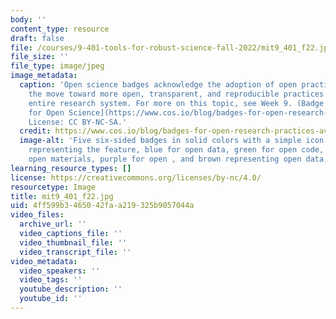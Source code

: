 ```yaml
---
body: ''
content_type: resource
draft: false
file: /courses/9-401-tools-for-robust-science-fall-2022/mit9_401_f22.jpg
file_size: ''
file_type: image/jpeg
image_metadata:
  caption: 'Open science badges acknowledge the adoption of open practices and signal
    the move toward more open, transparent, and reproducible practices across the
    entire research system. For more on this topic, see Week 9. (Badge images by [Center
    for Open Science](https://www.cos.io/blog/badges-for-open-research-practices-available-on-osf-registrations).
    License: CC BY-NC-SA.'
  credit: https://www.cos.io/blog/badges-for-open-research-practices-available-on-osf-registrations
  image-alt: 'Five six-sided badges in solid colors with a simple icon in the center
    representing the feature, blue for open data, green for open code, orange for
    open materials, purple for open , and brown representing open data, open code, '
learning_resource_types: []
license: https://creativecommons.org/licenses/by-nc/4.0/
resourcetype: Image
title: mit9_401_f22.jpg
uid: 4ff599b3-4650-42fa-a219-325b9057044a
video_files:
  archive_url: ''
  video_captions_file: ''
  video_thumbnail_file: ''
  video_transcript_file: ''
video_metadata:
  video_speakers: ''
  video_tags: ''
  youtube_description: ''
  youtube_id: ''
---
```

